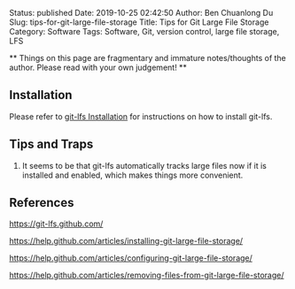 Status: published
Date: 2019-10-25 02:42:50
Author: Ben Chuanlong Du
Slug: tips-for-git-large-file-storage
Title: Tips for Git Large File Storage
Category: Software
Tags: Software, Git, version control, large file storage, LFS

**
Things on this page are fragmentary and immature notes/thoughts of the author.
Please read with your own judgement!
**

## Installation

Please refer to 
[git-lfs Installation](https://github.com/git-lfs/git-lfs/wiki/Installation)
for instructions on how to install git-lfs.


## Tips and Traps

1. It seems to be that git-lfs automatically tracks large files now if it is installed and enabled,
    which makes things more convenient.


## References

https://git-lfs.github.com/

https://help.github.com/articles/installing-git-large-file-storage/

https://help.github.com/articles/configuring-git-large-file-storage/

https://help.github.com/articles/removing-files-from-git-large-file-storage/


